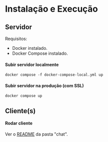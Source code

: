 # Instalação e Execução

## Servidor

Requisitos:
* Docker instalado.
* Docker Compose instalado.

#### Subir servidor localmente

```
docker compose -f docker-compose-local.yml up
```

#### Subir servidor na produção (com SSL)

```
docker compose up
```

## Cliente(s)

#### Rodar cliente

Ver o [README](chat/README.md) da pasta "chat".

